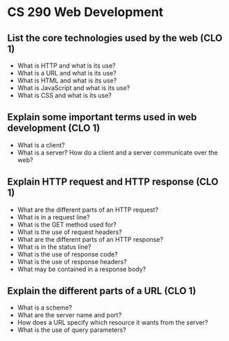 # CS 290 Web Development

## List the core technologies used by the web (CLO 1)
* What is HTTP and what is its use?
* What is a URL and what is its use?
* What is HTML and what is its use?
* What is JavaScript and what is its use?
* What is CSS and what is its use?
## Explain some important terms used in web development (CLO 1)
* What is a client?
* What is a server?
How do a client and a server communicate over the web?
## Explain HTTP request and HTTP response (CLO 1)
* What are the different parts of an HTTP request?
* What is in a request line?
* What is the GET method used for?
* What is the use of request headers?
* What are the different parts of an HTTP response?
* What is in the status line?
* What is the use of response code?
* What is the use of response headers?
* What may be contained in a response body?
## Explain the different parts of a URL (CLO 1)
* What is a scheme?
* What are the server name and port?
* How does a URL specify which resource it wants from the server?
* What is the use of query parameters?